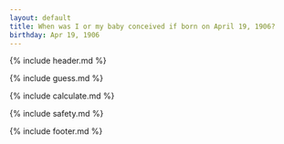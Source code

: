 ```yaml
---
layout: default
title: When was I or my baby conceived if born on April 19, 1906?
birthday: Apr 19, 1906
---
```


{% include header.md %}

{% include guess.md %}

{% include calculate.md %}

{% include safety.md %}

{% include footer.md %}



